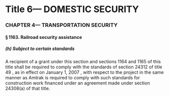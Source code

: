 
# Title 6— DOMESTIC SECURITY
### CHAPTER 4— TRANSPORTATION SECURITY
#### § 1163. Railroad security assistance
##### (h) Subject to certain standards

A recipient of a grant under this section and sections 1164 and 1165 of this title shall be required to comply with the standards of section 24312 of title 49 , as in effect on January 1, 2007 , with respect to the project in the same manner as Amtrak is required to comply with such standards for construction work financed under an agreement made under section 24308(a) of that title.
